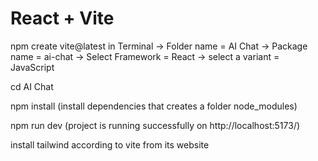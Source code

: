 # React + Vite

npm create vite@latest in Terminal -> Folder name = AI Chat -> Package name = ai-chat -> Select Framework = React -> select a variant = JavaScript

  cd AI Chat

  npm install (install dependencies that creates a folder node_modules)

  npm run dev (project is running successfully on  http://localhost:5173/)

install tailwind according to vite from its website

